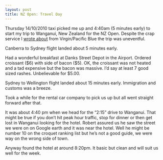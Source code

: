 ```yaml
---
layout: post
title: NZ Open: Travel Day
---
```

<p>Thursday 14/10/2010 taxi picked me up and 4:40am (5 minutes early) to start my trip to Wanganui, New Zealand for the NZ Open. Despite the crap service I <a href="http://tim.26tp.com/post/2010/01/17/How-Virgin-BluePacific-Blue-pissed-me-off.aspx">wrote about</a> from Virgin/Pacific Blue the trip was uneventful.</p>
<p>Canberra to Sydney flight landed about 5 minutes early.</p>
<p>Had a wonderful breakfast at Danks Street Depot in the Airport. Ordered croissant ($6) with side of bacon ($5). OK, the croissant was not heated and a tad expensive but the bacon was massive. I&rsquo;d say at least 7 good sized rashes. Unbelievable for $5.00.</p>
<p>Sydney to Wellington flight landed about 15 minutes early. Immigration and customs was a breeze.</p>
<p>Took a while for the rental car company to pick us up but all went straight forward after that.</p>
<p>It was about 4:40 pm when we head for the &ldquo;2:15&rdquo; drive to Wanganui. That might be true if you don&rsquo;t hit peak hour traffic, stop for dinner or then get lost in Wanganui looking for the hotel. Robert assured us he saw the street we were on on Google earth and it was near the hotel. Well he might be number 10 on the croquet ranking list but he&rsquo;s not a good guide, we were way on the wrong side of town.</p>
<p>Anyway found the hotel at around 8:20pm. It basic but clean and will suit us well for the week.</p>

